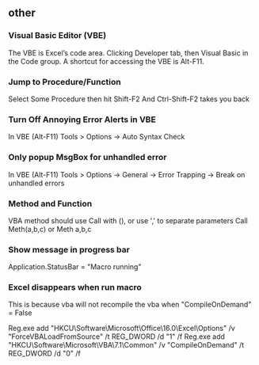 ## other

### Visual Basic Editor (VBE)
  The VBE is Excel’s code area.
  Clicking Developer tab, then Visual Basic in the Code group.
  A shortcut for accessing the VBE is Alt-F11.
  
### Jump to Procedure/Function
  Select Some Procedure then hit Shift-F2
  And Ctrl-Shift-F2 takes you back
  
### Turn Off Annoying Error Alerts in VBE
  In VBE (Alt-F11) Tools > Options -> Auto Syntax Check

### Only popup MsgBox for unhandled error
  In VBE (Alt-F11) Tools > Options -> General -> Error Trapping -> Break on unhandled errors
  
### Method and Function
  VBA method should use Call with (), or use ',' to separate parameters
  Call Meth(a,b,c) or Meth a,b,c
  
### Show message in progress bar
  Application.StatusBar = "Macro running"
  
### Excel disappears when run macro
This is because vba will not recompile the vba when "CompileOnDemand" = False

Reg.exe add "HKCU\Software\Microsoft\Office\16.0\Excel\Options" /v "ForceVBALoadFromSource" /t REG_DWORD /d "1" /f
Reg.exe add "HKCU\Software\Microsoft\VBA\7.1\Common" /v "CompileOnDemand" /t REG_DWORD /d "0" /f 